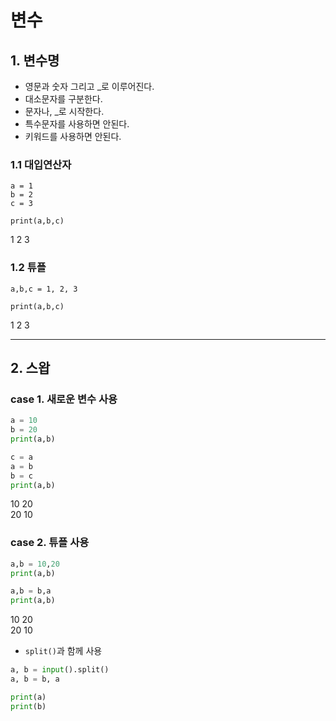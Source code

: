 변수
===

## 1. 변수명
- 영문과 숫자 그리고 \_로 이루어진다.
- 대소문자를 구분한다. 
- 문자나, \_로 시작한다.   
- 특수문자를 사용하면 안된다.
- 키워드를 사용하면 안된다.

### 1.1 대입연산자
```
a = 1
b = 2
c = 3

print(a,b,c)
```
1 2 3

### 1.2 튜플
```
a,b,c = 1, 2, 3

print(a,b,c)
```
1 2 3

___

## 2. 스왑
### case 1. 새로운 변수 사용
```python
a = 10
b = 20
print(a,b)

c = a
a = b
b = c
print(a,b)
```
10 20   
20 10


### case 2. 튜플 사용
```python
a,b = 10,20
print(a,b)

a,b = b,a
print(a,b)
```
10 20   
20 10

- `split()`과 함께 사용
```python
a, b = input().split()
a, b = b, a

print(a)
print(b)
```
